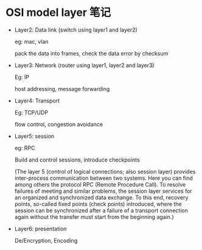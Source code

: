 # OSI model layer 笔记

- Layer2: Data link (switch using layer1 and layer2)

  eg: mac, vlan

  pack the data into frames, check the data error by checksum

- Layer3: Network (router using layer1, layer2 and layer3)

  Eg: IP

  host addressing, message forwarding

- Layer4: Transport

  Eg: TCP/UDP

  flow control, congestion avoidance

- Layer5: session

  eg: RPC

  Build and control sessions, introduce checkpoints

  (The layer 5 (control of logical connections; also session layer) provides inter-process communication between two systems. Here you can find among others the protocol RPC (Remote Procedure Call). To resolve failures of meeting and similar problems, the session layer services for an organized and synchronized data exchange. To this end, recovery points, so-called fixed points (check points) introduced, where the session can be synchronized after a failure of a transport connection again without the transfer must start from the beginning again.)

- Layer6: presentation

  De/Encryption, Encoding

  

